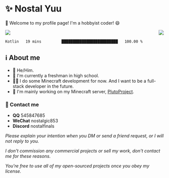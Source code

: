 # ✨ Nostal Yuu

👋 Welcome to my profile page! I'm a hobbyist coder! 😄

<div style="display: flex; justify-content: space-between;">
    <span>
        <img src="https://github-readme-stats.vercel.app/api?username=nostalfinals&hide_border=true&show_icons=true&theme=radical">
    </span>
    <span>
        <img src="https://github-readme-stats.vercel.app/api/top-langs/?username=nostalfinals&hide_border=true&show_icons=true&theme=radical&card_width=445">
    </span>
</div>

<!--
![nostalfinals's Profile](https://github-readme-stats.vercel.app/api?username=nostalfinals&show_icons=true&theme=radical)
-->

<!--START_SECTION:waka-->
```txt
Kotlin   19 mins         █████████████████████████   100.00 %
```
<!--END_SECTION:waka-->

## ℹ️ About me
- 👦 He/Him.
- 🏫 I'm currently a freshman in high school.
- 👨‍💻 I do some Minecraft development for now. And I want to be a full-stack developer in the future.
- 💫 I'm mainly working on my Minecraft server, [PlutoProject](https://github.com/PlutoProject).

### 📱 Contact me

- **QQ** 545847685
- **WeChat** nostalgic853
- **Discord** nostalfinals

*Please explain your intention when you DM or send a friend request, or I will not reply to you.*

*I don't commission any commercial projects or sell my work, don't contact me for these reasons.*

*You're free to use all of my open-sourced projects once you obey my license.*
